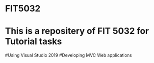# FIT5032
# This is a repositery of FIT 5032 for Tutorial tasks
#Using Visual Studio 2019 
#Developing MVC Web applications 